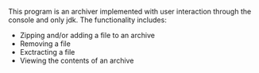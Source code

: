 This program is an archiver implemented with user interaction through the console and only jdk.
The functionality includes:
- Zipping and/or adding a file to an archive
- Removing a file
- Exctracting a file
- Viewing the contents of an archive
  

